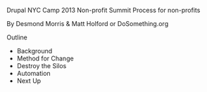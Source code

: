 Drupal NYC Camp 2013
Non-profit Summit
Process for non-profits

By Desmond Morris & Matt Holford or DoSomething.org

Outline
* Background
* Method for Change
* Destroy the Silos
* Automation
* Next Up
